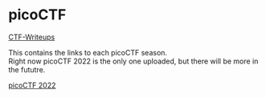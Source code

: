 # picoCTF

[CTF-Writeups](..)  

This contains the links to each picoCTF season.  
Right now picoCTF 2022 is the only one uploaded, but there will be more in the fututre.  

[picoCTF 2022](picoCTF%202022)
